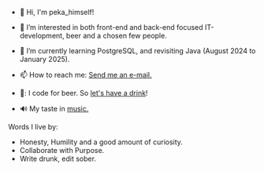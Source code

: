 - 👋 Hi, I'm peka_himself!
- 👀 I’m interested in both front-end and back-end focused IT-development, beer and a chosen few people.
- 🌱 I’m currently learning PostgreSQL, and revisiting Java (August 2024 to January 2025).

- 📫 How to reach me: [Send me an e-mail.](mailto:per.chr.vain@gmail.com)
- 🍺: I code for beer. So [let's have a drink](https://www.buymeacoffee.com/perchr)!
- 🔊 My taste in [music.](https://open.spotify.com/user/pkmetal91?si=4020fdb395054406)

Words I live by:
- Honesty, Humility and a good amount of curiosity.
- Collaborate with Purpose.
- Write drunk, edit sober.
